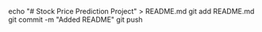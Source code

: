 echo "# Stock Price Prediction Project" > README.md
git add README.md
git commit -m "Added README"
git push
